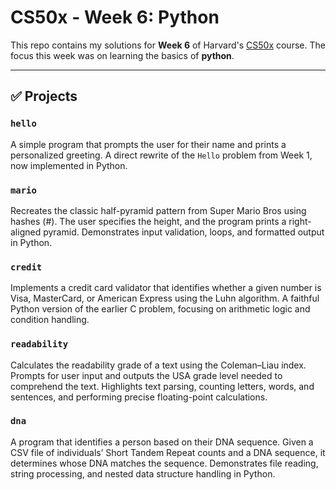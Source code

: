 # CS50x - Week 6: Python

This repo contains my solutions for **Week 6** of Harvard's [CS50x](https://pll.harvard.edu/course/cs50-introduction-computer-science) course. The focus this week was on learning the basics of **python**.

---

## ✅ Projects

### `hello`
A simple program that prompts the user for their name and prints a personalized greeting. A direct rewrite of the `Hello` problem from Week 1, now implemented in Python.

### `mario`
Recreates the classic half-pyramid pattern from Super Mario Bros using hashes (#). The user specifies the height, and the program prints a right-aligned pyramid. Demonstrates input validation, loops, and formatted output in Python.

### `credit`
Implements a credit card validator that identifies whether a given number is Visa, MasterCard, or American Express using the Luhn algorithm. A faithful Python version of the earlier C problem, focusing on arithmetic logic and condition handling.

### `readability`
Calculates the readability grade of a text using the Coleman–Liau index. Prompts for user input and outputs the USA grade level needed to comprehend the text. Highlights text parsing, counting letters, words, and sentences, and performing precise floating-point calculations.

### `dna`
A program that identifies a person based on their DNA sequence. Given a CSV file of individuals’ Short Tandem Repeat counts and a DNA sequence, it determines whose DNA matches the sequence. Demonstrates file reading, string processing, and nested data structure handling in Python.
